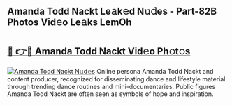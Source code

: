 ## Amanda Todd Nackt Le𝚊k𝚎d N𝚞𝚍es - Part-82B Photos Vid𝚎o Le𝚊ks LemOh

# <h2><a href="http://fb4xy97.evod.top/?m=Amanda+Todd+Nackt">🔗 👉🔴 Amanda Todd Nackt Vid𝚎o Ph𝚘t𝚘s</a></h2>

[![Amanda Todd Nackt N𝚞d𝚎s](https://i.imgur.com/8V9OHl7.gif)](http://fb4xy97.evod.top/?m=Amanda+Todd+Nackt)
Online persona Amanda Todd Nackt and content producer, recognized for disseminating dance and lifestyle material through trending dance routines and mini-documentaries. Public figures Amanda Todd Nackt are often seen as symbols of hope and inspiration. 
